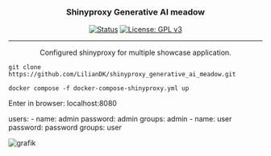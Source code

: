 <h3 align="center">Shinyproxy Generative AI meadow</h3>

<div align="center">

  [![Status](https://img.shields.io/badge/status-active-success.svg)]() 
  [![License: GPL v3](https://img.shields.io/badge/License-GPLv3-blue.svg)]() 

</div>

---

<p align="center"> Configured shinyproxy for multiple showcase application.
    <br> 
</p>

```
git clone https://github.com/LilianDK/shinyproxy_generative_ai_meadow.git
```

```
docker compose -f docker-compose-shinyproxy.yml up
```
Enter in browser: localhost:8080

users:
    - name: admin
      password: admin
      groups: admin
    - name: user
      password: password
      groups: user

![grafik](https://github.com/LilianDK/shinyproxy_generative_ai_meadow/assets/13328959/61b3bc8a-a80e-450e-9803-6431aa6884b4)
